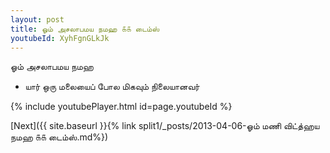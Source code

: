 ```yaml
---
layout: post
title: ஓம் அசலாபமய நமஹ ௧௧ டைம்ஸ்
youtubeId: XyhFgnGLkJk
---
```

 
 
 ஓம் அசலாபமய நமஹ  
 
 -  யார் ஒரு மலையைப் போல மிகவும் நிலையானவர் 
 
  
 
  
 
 
 
 
 
 


{% include youtubePlayer.html id=page.youtubeId %}
 
[Next]({{ site.baseurl }}{% link  split1/_posts/2013-04-06-ஓம் மணி விட்த்ஹய நமஹ ௧௧ டைம்ஸ்.md%})
 
